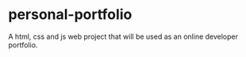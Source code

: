 # personal-portfolio
A html, css and js web project that will be used as an online developer portfolio.
